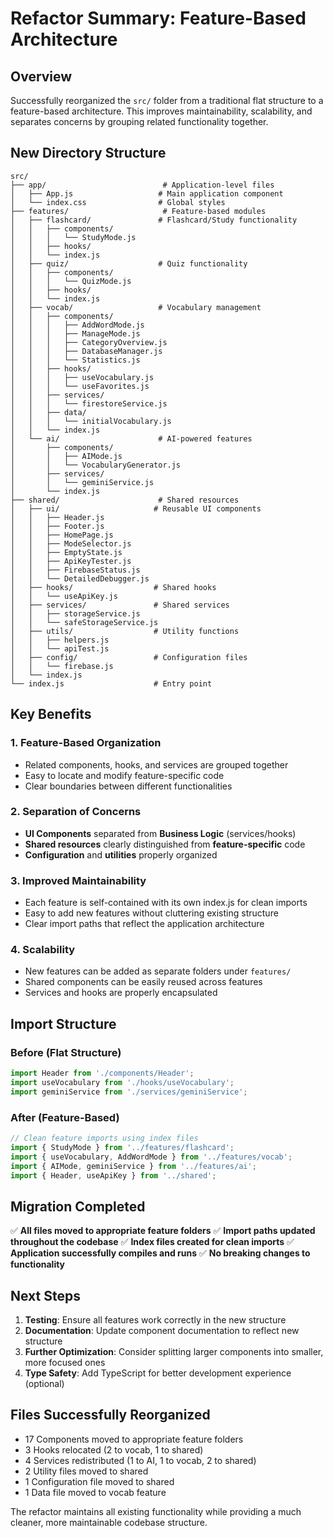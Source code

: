 # Refactor Summary: Feature-Based Architecture

## Overview
Successfully reorganized the `src/` folder from a traditional flat structure to a feature-based architecture. This improves maintainability, scalability, and separates concerns by grouping related functionality together.

## New Directory Structure

```
src/
├── app/                          # Application-level files
│   ├── App.js                   # Main application component
│   └── index.css                # Global styles
├── features/                     # Feature-based modules
│   ├── flashcard/               # Flashcard/Study functionality
│   │   ├── components/
│   │   │   └── StudyMode.js
│   │   ├── hooks/
│   │   └── index.js
│   ├── quiz/                    # Quiz functionality
│   │   ├── components/
│   │   │   └── QuizMode.js
│   │   ├── hooks/
│   │   └── index.js
│   ├── vocab/                   # Vocabulary management
│   │   ├── components/
│   │   │   ├── AddWordMode.js
│   │   │   ├── ManageMode.js
│   │   │   ├── CategoryOverview.js
│   │   │   ├── DatabaseManager.js
│   │   │   └── Statistics.js
│   │   ├── hooks/
│   │   │   ├── useVocabulary.js
│   │   │   └── useFavorites.js
│   │   ├── services/
│   │   │   └── firestoreService.js
│   │   ├── data/
│   │   │   └── initialVocabulary.js
│   │   └── index.js
│   └── ai/                      # AI-powered features
│       ├── components/
│       │   ├── AIMode.js
│       │   └── VocabularyGenerator.js
│       ├── services/
│       │   └── geminiService.js
│       └── index.js
├── shared/                      # Shared resources
│   ├── ui/                     # Reusable UI components
│   │   ├── Header.js
│   │   ├── Footer.js
│   │   ├── HomePage.js
│   │   ├── ModeSelector.js
│   │   ├── EmptyState.js
│   │   ├── ApiKeyTester.js
│   │   ├── FirebaseStatus.js
│   │   └── DetailedDebugger.js
│   ├── hooks/                  # Shared hooks
│   │   └── useApiKey.js
│   ├── services/               # Shared services
│   │   ├── storageService.js
│   │   └── safeStorageService.js
│   ├── utils/                  # Utility functions
│   │   ├── helpers.js
│   │   └── apiTest.js
│   ├── config/                 # Configuration files
│   │   └── firebase.js
│   └── index.js
└── index.js                    # Entry point
```

## Key Benefits

### 1. **Feature-Based Organization**
- Related components, hooks, and services are grouped together
- Easy to locate and modify feature-specific code
- Clear boundaries between different functionalities

### 2. **Separation of Concerns**
- **UI Components** separated from **Business Logic** (services/hooks)
- **Shared resources** clearly distinguished from **feature-specific** code
- **Configuration** and **utilities** properly organized

### 3. **Improved Maintainability**
- Each feature is self-contained with its own index.js for clean imports
- Easy to add new features without cluttering existing structure
- Clear import paths that reflect the application architecture

### 4. **Scalability**
- New features can be added as separate folders under `features/`
- Shared components can be easily reused across features
- Services and hooks are properly encapsulated

## Import Structure

### Before (Flat Structure)
```javascript
import Header from './components/Header';
import useVocabulary from './hooks/useVocabulary';
import geminiService from './services/geminiService';
```

### After (Feature-Based)
```javascript
// Clean feature imports using index files
import { StudyMode } from '../features/flashcard';
import { useVocabulary, AddWordMode } from '../features/vocab';
import { AIMode, geminiService } from '../features/ai';
import { Header, useApiKey } from '../shared';
```

## Migration Completed

✅ **All files moved to appropriate feature folders**
✅ **Import paths updated throughout the codebase**
✅ **Index files created for clean imports**
✅ **Application successfully compiles and runs**
✅ **No breaking changes to functionality**

## Next Steps

1. **Testing**: Ensure all features work correctly in the new structure
2. **Documentation**: Update component documentation to reflect new structure
3. **Further Optimization**: Consider splitting larger components into smaller, more focused ones
4. **Type Safety**: Add TypeScript for better development experience (optional)

## Files Successfully Reorganized

- 17 Components moved to appropriate feature folders
- 3 Hooks relocated (2 to vocab, 1 to shared)
- 4 Services redistributed (1 to AI, 1 to vocab, 2 to shared)
- 2 Utility files moved to shared
- 1 Configuration file moved to shared
- 1 Data file moved to vocab feature

The refactor maintains all existing functionality while providing a much cleaner, more maintainable codebase structure.
